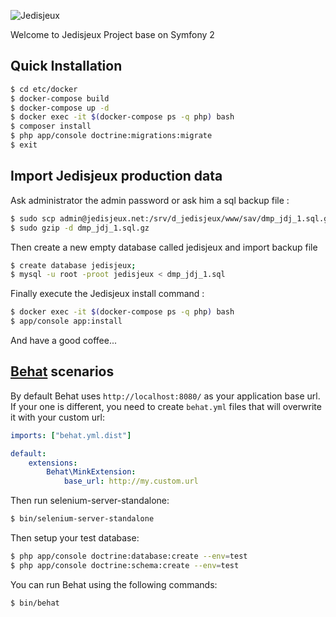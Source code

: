 ![Jedisjeux](http://www.jedisjeux.net/img/design/logos/logo2010light2.png)

Welcome to Jedisjeux Project base on Symfony 2

Quick Installation
------------------

```bash
$ cd etc/docker
$ docker-compose build
$ docker-compose up -d
$ docker exec -it $(docker-compose ps -q php) bash
$ composer install
$ php app/console doctrine:migrations:migrate
$ exit
```

Import Jedisjeux production data
--------------------------------

Ask administrator the admin password or ask him a sql backup file :

```bash
$ sudo scp admin@jedisjeux.net:/srv/d_jedisjeux/www/sav/dmp_jdj_1.sql.gz ./
$ sudo gzip -d dmp_jdj_1.sql.gz
```

Then create a new empty database called jedisjeux and import backup file

```bash
$ create database jedisjeux;
$ mysql -u root -proot jedisjeux < dmp_jdj_1.sql
```

Finally execute the Jedisjeux install command :

```bash
$ docker exec -it $(docker-compose ps -q php) bash
$ app/console app:install
```

And have a good coffee...

[Behat](http://behat.org) scenarios
-----------------------------------

By default Behat uses `http://localhost:8080/` as your application base url. If your one is different,
you need to create `behat.yml` files that will overwrite it with your custom url:

```yaml
imports: ["behat.yml.dist"]

default:
    extensions:
        Behat\MinkExtension:
            base_url: http://my.custom.url
```

Then run selenium-server-standalone:

```bash
$ bin/selenium-server-standalone
```

Then setup your test database:

```bash
$ php app/console doctrine:database:create --env=test
$ php app/console doctrine:schema:create --env=test
```

You can run Behat using the following commands:

```bash
$ bin/behat
```